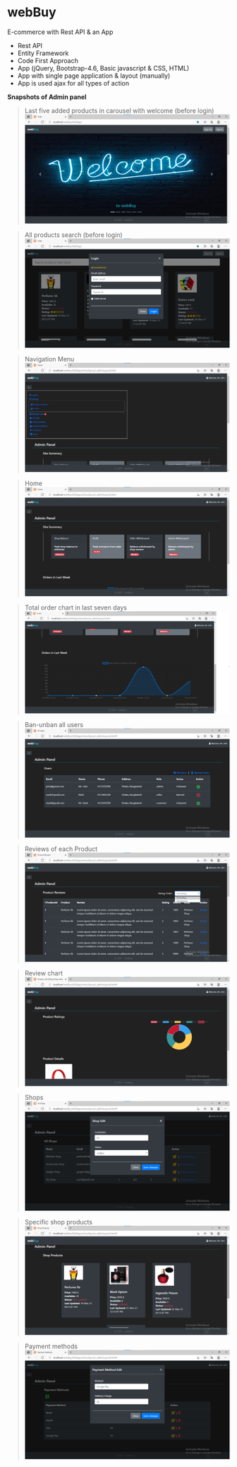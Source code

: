 # webBuy
E-commerce with Rest API & an App <br />
<ul>
<li>Rest API</li>
<li>Entity Framework</li>
<li>Code First Approach</li>
<li>App (jQuery, Bootstrap-4.6, Basic javascript & CSS, HTML)</li>
<li>App with single page application & layout (manually)</li>
<li>App is used ajax for all types of action</li>
</ul
  
__Snapshots of Admin panel__

> Last five added products in carousel with welcome (before login)
![Image](./project-images/last-5-added-products-with-welcome.png)

> All products search (before login)
![Image](./project-images/products-ajax-search.png)

> Navigation Menu
![Image](./project-images/navigation-menu.png)

> Home
![Image](./project-images/home.png)

> Total order chart in last seven days
![Image](./project-images/order-chart.png)

> Ban-unban all users
![Image](./project-images/ban-unban-users.png)

> Reviews of each Product
![Image](./project-images/product-reviews.png)

> Review chart
![Image](./project-images/review-chart.png)

> Shops
![Image](./project-images/shop-edit.png)

> Specific shop products
![Image](./project-images/specific-shop-products.png)

> Payment methods
![Image](./project-images/payment-methods-crud.png)


